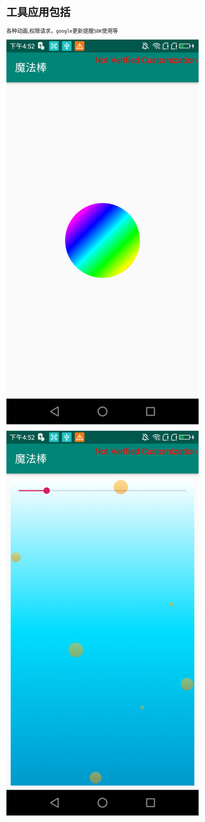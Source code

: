 # 工具应用包括

各种动画,权限请求，`google`更新提醒`SDK`使用等

![](\Screenshot_2019-11-15-16-52-52.png)

![](\Screenshot_2019-11-15-16-52-46.png)